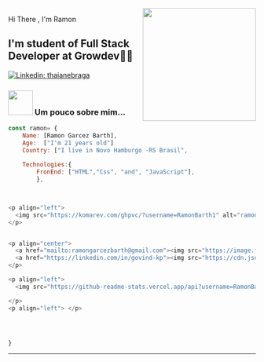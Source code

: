 <img align='right' src="https://media.giphy.com/media/M9gbBd9nbDrOTu1Mqx/giphy.gif" width="230">

Hi There , I'm Ramon 
## I'm student of Full Stack Developer at Growdev👨‍💻

[![Linkedin: thaianebraga](https://img.shields.io/badge/-ramonbarth-blue?style=flat-square&logo=Linkedin&logoColor=white&link=https://www.linkedin.com/in/ramon-barth/)](https://www.linkedin.com/in/ramon-barth-73a6301a2/)




### <img src="https://media.giphy.com/media/VgCDAzcKvsR6OM0uWg/giphy.gif" width="50"> Um pouco sobre mim...  

```javascript
const ramon= {
    Name: [Ramon Garcez Barth],
    Age:  ["I'm 21 years old"]
    Country: ["I live in Novo Hamburgo -RS Brasil",
    
    Technologies:{
        FronEnd: ["HTML","Css", "and", "JavaScript"],
        },
   


<p align="left">
  <img src="https://komarev.com/ghpvc/?username=RamonBarth1" alt="ramonbarth" />
</p>


<p align="center">
  <a href="mailto:ramongarcezbarth@gmail.com"><img src="https://image.flaticon.com/icons/svg/725/725643.svg" height="20" width="20" /></a>
  <a href="https://linkedin.com/in/govind-kp"><img src="https://cdn.jsdelivr.net/npm/simple-icons@3.0.1/icons/linkedin.svg" height="20"     width="20" /></a> 
</p>

<p align="left">
  <img src="https://github-readme-stats.vercel.app/api?username=RamonBarth1&show_icons=true" alt="RamonBarth1" /> 

</p>
<p align="left"> </p>




}
```

---
